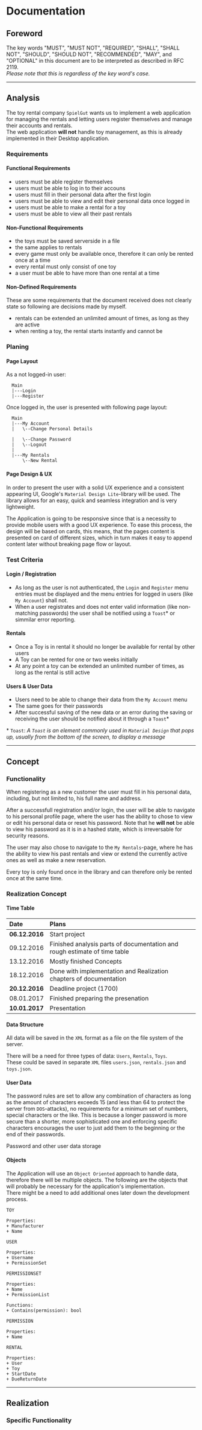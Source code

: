 # Documentation

## Foreword

The key words "MUST", "MUST NOT", "REQUIRED", "SHALL", "SHALL
NOT", "SHOULD", "SHOULD NOT", "RECOMMENDED",  "MAY", and
"OPTIONAL" in this document are to be interpreted as described in
RFC 2119.  
*Please note that this is regardless of the key word's case.*  


******
## Analysis

The toy rental company `SpielGut` wants us to implement a web application for managing
the rentals and letting users register themselves and manage their accounts and rentals.  
The web application **will not** handle toy management, as this is already implemented in their
Desktop application.  

### Requirements

#### Functional Requirements
 * users must be able register themselves
 * users must be able to log in to their accouns
 * users must fill in their personal data after the first login
 * users must be able to view and edit their personal data once logged in
 * users must be able to make a rental for a toy
 * users must be able to view all their past rentals

#### Non-Functional Requirements
 * the toys must be saved serverside in a file
 * the same applies to rentals
 * every game must only be available once, therefore it can only be rented once at a time
 * every rental must only consist of one toy
 * a user must be able to have more than one rental at a time

#### Non-Defined Requirements
These are some requirements that the document received does not clearly state
so following are decisions made by myself.  

 * rentals can be extended an unlimited amount of times, as long as they are active  
 * when renting a toy, the rental starts instantly and cannot be   
 <!-- TODO -->

### Planing

#### Page Layout

As a not logged-in user:  

```
  Main
  |---Login
  |---Register
```

Once logged in, the user is presented with following page layout:  

```
  Main
  |---My Account
  |   \--Change Personal Details
  
  |   \--Change Password
  |   \--Logout
  |
  |---My Rentals
      \--New Rental
```

#### Page Design & UX

In order to present the user with a solid UX experience
and a consistent appearing UI, Google's `Material Design Lite`-library will
be used.
The library allows for an easy, quick and seamless integration and
is very lightweight.  

The Application is going to be responsive since that is a necessity
to provide mobile users with a good UX experience.
To ease this process, the design will be based on cards, this means,
that the pages content is presented on card of different sizes,
which in turn makes it easy to append content later without breaking page flow
or layout.  

### Test Criteria

#### Login / Registration

 * As long as the user is not authenticated, the `Login` and `Register` menu entries must be displayed and the menu entries for logged in users (like `My Account`) shall not.  
 * When a user registrates and does not enter valid information (like non-matching passwords) the user shall be notified using a `Toast`\* or simmilar error reporting.  

#### Rentals

 * Once a Toy is in rental it should no longer be available for rental by other users  
 * A Toy can be rented for one or two weeks initially  
 * At any point a toy can be extended an unlimited number of times, as long as the rental is still active  

#### Users & User Data
 * Users need to be able to change their data from the `My Account` menu
 * The same goes for their passwords  
 * After successful saving of the new data or an error during the saving or receiving the user should be notified about it through a `Toast`\*  

\* `Toast`: *A `Toast` is an element commonly used in `Material Design` that pops up, usually from the bottom of the screen, to display a message*  

******
## Concept

### Functionality

When registering as a new customer the user must fill in his
personal data, including, but not limited to, his full name and address.  

After a successfull registration and/or login, the user will be
able to navigate to his personal profile page, where the user has
the ability to chose to view or edit his personal data or reset
his password.
Note that he **will not** be able to view his password
as it is in a hashed state, which is irreversable for
security reasons.  

The user may also chose to navigate to the `My Rentals`-page,
where he has the ability to view his past rentals and view or extend
the currently active ones as well as make a new reservation.  

Every toy is only found once in the library and
can therefore only be rented once at the same time.  

### Realization Concept

#### Time Table

|Date          |Plans
|:-------------|:----
|**06.12.2016**| Start project
|09.12.2016    | Finished analysis parts of documentation and rough estimate of time table
|13.12.2016    | Mostly finished Concepts
|18.12.2016    | Done with implementation and Realization chapters of documentation
|**20.12.2016**| Deadline project (1700)
|08.01.2017    | Finished preparing the presenation
|**10.01.2017**| Presentation

#### Data Structure

All data will be saved in the `XML` format as a file
on the file system of the server.  

There will be a need for three types of data: `Users`, `Rentals`, `Toys`.  
These could be saved in separate `XML` files `users.json`, `rentals.json`
and `toys.json`.

#### User Data
<!-- TODO: User handling/registration -->

The password rules are set to allow any combination of characters
as long as the amount of characters exceeds 15 (and less than 64 to protect the server from `DOS`-attacks), no requirements for
a minimum set of numbers, special characters or the like.
This is because a longer password is more secure than a shorter,
more sophisticated one and enforcing specific characters encourages the
user to just add them to the beginning or the end of their passwords.  

Password and other user data storage

#### Objects

The Application will use an `Object Oriented` approach to
handle data, therefore there will be multiple objects.
The following are the objects that will probably be necessary for
the application's implementation.  
There might be a need to add additional ones later down the
development process.  

```
TOY

Properties:
+ Manufacturer
+ Name
```

```
USER

Properties:
+ Username
+ PermissionSet
```

```
PERMISSIONSET

Properties:
+ Name
+ PermissionList

Functions:
+ Contains(permission): bool
```

```
PERMISSION

Properties:
+ Name
```

```
RENTAL

Properties:
+ User
+ Toy
+ StartDate
+ DueReturnDate
```



******
## Realization

<!-- TODO -->

### Specific Functionality

<!-- TODO -->




